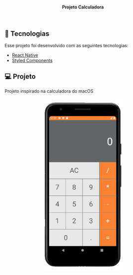 
<h4 align="center">
  Projeto Calculadora
</h4>

<br>

## :rocket: Tecnologias

Esse projeto foi desenvolvido com as seguintes tecnologias:


- [React Native](https://facebook.github.io/react-native/)
- [Styled Components](https://styled-components.com/)

## 💻 Projeto

Projeto inspirado na calculadora do macOS


<p align="center">
  <img alt="Frontend" src="src/assets/image.png" width="50%" height="50%">
</p>
